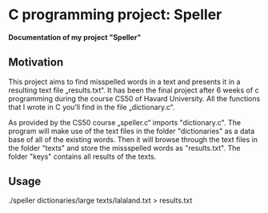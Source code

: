 # C programming project: Speller

#### Documentation of my project "Speller"

## Motivation 

 This project aims to find misspelled words in a text and presents it in a resulting text file „results.txt“. It has been the final project after 6 weeks of c programming during the course CS50 of Havard University. All the functions that I wrote in C you’ll find in the file „dictionary.c“. 
 
 As provided by the CS50 course „speller.c“ imports "dictionary.c". The program will make use of the text files in the folder "dictionaries" as a data base of all of the existing words. Then it will browse through the text files in the folder "texts" and store the missspelled words as "results.txt". The folder "keys" contains all results of the texts. 

 ## Usage 

./speller dictionaries/large texts/lalaland.txt > results.txt 